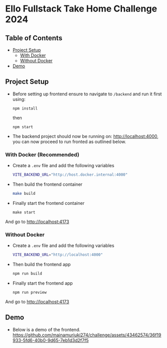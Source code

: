 # Ello Fullstack Take Home Challenge 2024

## Table of Contents

- [Project Setup](#project-setup)
  - [With Docker](#with-docker-recommended)
  - [Without Docker](#without-docker)
- [Demo](#demo)

## Project Setup

- Before setting up frontend ensure to navigate to `/backend` and run it first using:

  ```
  npm install
  ```

  then

  ```
  npm start
  ```

- The backend project should now be running on: [http://localhost:4000](http://localhost:4000), you can now proceed to run fronted as outlined below.

### With Docker (Recommended)

- Create a `.env` file and add the following variables

  ```bash
  VITE_BACKEND_URL="http://host.docker.internal:4000"
  ```

- Then build the frontend container

  ```bash
  make build
  ```

- Finally start the frontend container

  ```
  make start
  ```

And go to [http://localhost:4173](http://localhost:4173)

### Without Docker

- Create a `.env` file and add the following variables

  ```bash
  VITE_BACKEND_URL="http://localhost:4000"
  ```

- Then build the frontend app

  ```bash
  npm run build
  ```

- Finally start the frontend app

  ```
  npm run preview
  ```

And go to [http://localhost:4173](http://localhost:4173)





## Demo

- Below is a demo of the frontend.
https://github.com/mainamuriuki274/challenge/assets/43462574/36f19933-5fd6-40b0-9d65-7eb1d3d2f7f5
